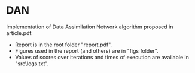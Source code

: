 # DAN
Implementation of Data Assimilation Network algorithm proposed in article.pdf.

- Report is in the root folder "report.pdf".
- Figures used in the report (and others) are in "figs folder".
- Values of scores over iterations and times of execution are available in "src\logs.txt". 